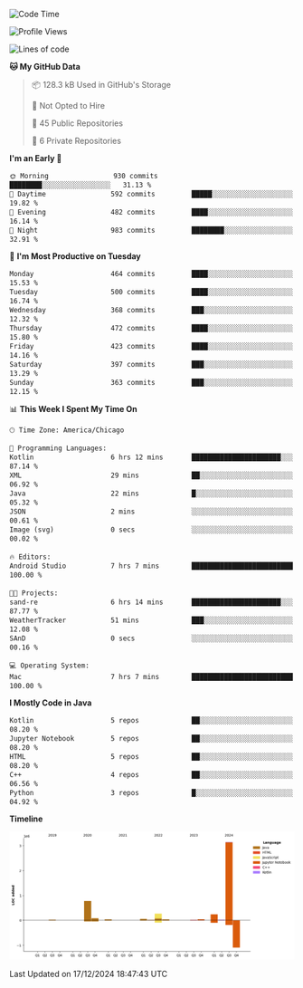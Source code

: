 <!--START_SECTION:waka-->
![Code Time](http://img.shields.io/badge/Code%20Time-717%20hrs%2040%20mins-blue)

![Profile Views](http://img.shields.io/badge/Profile%20Views-8-blue)

![Lines of code](https://img.shields.io/badge/From%20Hello%20World%20I%27ve%20Written-4.8%20million%20lines%20of%20code-blue)

**🐱 My GitHub Data** 

> 📦 128.3 kB Used in GitHub's Storage 
 > 
> 🚫 Not Opted to Hire
 > 
> 📜 45 Public Repositories 
 > 
> 🔑 6 Private Repositories 
 > 
**I'm an Early 🐤** 

```text
🌞 Morning                930 commits         ████████░░░░░░░░░░░░░░░░░   31.13 % 
🌆 Daytime                592 commits         █████░░░░░░░░░░░░░░░░░░░░   19.82 % 
🌃 Evening                482 commits         ████░░░░░░░░░░░░░░░░░░░░░   16.14 % 
🌙 Night                  983 commits         ████████░░░░░░░░░░░░░░░░░   32.91 % 
```
📅 **I'm Most Productive on Tuesday** 

```text
Monday                   464 commits         ████░░░░░░░░░░░░░░░░░░░░░   15.53 % 
Tuesday                  500 commits         ████░░░░░░░░░░░░░░░░░░░░░   16.74 % 
Wednesday                368 commits         ███░░░░░░░░░░░░░░░░░░░░░░   12.32 % 
Thursday                 472 commits         ████░░░░░░░░░░░░░░░░░░░░░   15.80 % 
Friday                   423 commits         ████░░░░░░░░░░░░░░░░░░░░░   14.16 % 
Saturday                 397 commits         ███░░░░░░░░░░░░░░░░░░░░░░   13.29 % 
Sunday                   363 commits         ███░░░░░░░░░░░░░░░░░░░░░░   12.15 % 
```


📊 **This Week I Spent My Time On** 

```text
🕑︎ Time Zone: America/Chicago

💬 Programming Languages: 
Kotlin                   6 hrs 12 mins       ██████████████████████░░░   87.14 % 
XML                      29 mins             ██░░░░░░░░░░░░░░░░░░░░░░░   06.92 % 
Java                     22 mins             █░░░░░░░░░░░░░░░░░░░░░░░░   05.32 % 
JSON                     2 mins              ░░░░░░░░░░░░░░░░░░░░░░░░░   00.61 % 
Image (svg)              0 secs              ░░░░░░░░░░░░░░░░░░░░░░░░░   00.02 % 

🔥 Editors: 
Android Studio           7 hrs 7 mins        █████████████████████████   100.00 % 

🐱‍💻 Projects: 
sand-re                  6 hrs 14 mins       ██████████████████████░░░   87.77 % 
WeatherTracker           51 mins             ███░░░░░░░░░░░░░░░░░░░░░░   12.08 % 
SAnD                     0 secs              ░░░░░░░░░░░░░░░░░░░░░░░░░   00.16 % 

💻 Operating System: 
Mac                      7 hrs 7 mins        █████████████████████████   100.00 % 
```

**I Mostly Code in Java** 

```text
Kotlin                   5 repos             ██░░░░░░░░░░░░░░░░░░░░░░░   08.20 % 
Jupyter Notebook         5 repos             ██░░░░░░░░░░░░░░░░░░░░░░░   08.20 % 
HTML                     5 repos             ██░░░░░░░░░░░░░░░░░░░░░░░   08.20 % 
C++                      4 repos             ██░░░░░░░░░░░░░░░░░░░░░░░   06.56 % 
Python                   3 repos             █░░░░░░░░░░░░░░░░░░░░░░░░   04.92 % 
```



**Timeline**

![Lines of Code chart](https://raw.githubusercontent.com/phanijsp/phanijsp/main/assets/bar_graph.png)


 Last Updated on 17/12/2024 18:47:43 UTC
<!--END_SECTION:waka-->
